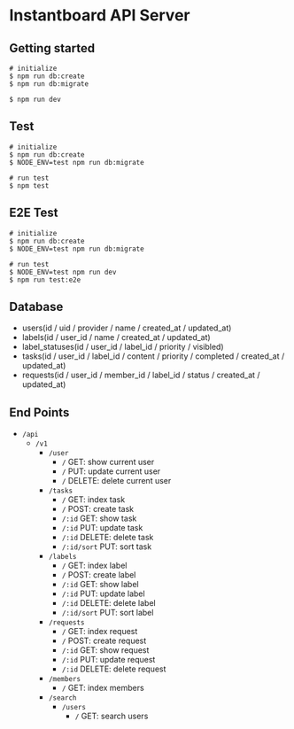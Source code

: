 # Instantboard API Server

## Getting started

```
# initialize
$ npm run db:create
$ npm run db:migrate

$ npm run dev
```

## Test

```
# initialize
$ npm run db:create
$ NODE_ENV=test npm run db:migrate

# run test
$ npm test
```

## E2E Test

```
# initialize
$ npm run db:create
$ NODE_ENV=test npm run db:migrate

# run test
$ NODE_ENV=test npm run dev
$ npm run test:e2e
```

## Database

- users(id / uid / provider / name / created_at / updated_at)
- labels(id / user_id / name / created_at / updated_at)
- label_statuses(id / user_id / label_id / priority / visibled)
- tasks(id / user_id / label_id / content / priority / completed / created_at / updated_at)
- requests(id / user_id / member_id / label_id / status / created_at / updated_at)

## End Points

- `/api`
  - `/v1`
    - `/user`
      - `/` GET: show current user
      - `/` PUT: update current user
      - `/` DELETE: delete current user
    - `/tasks`
      - `/` GET: index task
      - `/` POST: create task
      - `/:id` GET: show task
      - `/:id` PUT: update task
      - `/:id` DELETE: delete task
      - `/:id/sort` PUT: sort task
    - `/labels`
      - `/` GET: index label
      - `/` POST: create label
      - `/:id` GET: show label
      - `/:id` PUT: update label
      - `/:id` DELETE: delete label
      - `/:id/sort` PUT: sort label
    - `/requests`
      - `/` GET: index request
      - `/` POST: create request
      - `/:id` GET: show request
      - `/:id` PUT: update request
      - `/:id` DELETE: delete request
    - `/members`
      - `/` GET: index members
    - `/search`
      - `/users`
        - `/` GET: search users
